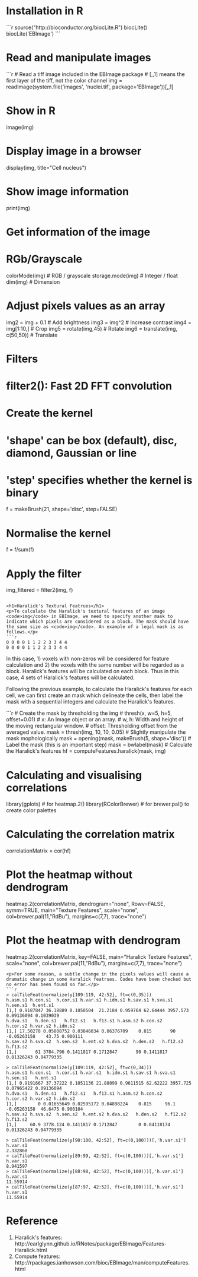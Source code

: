 <H1>Installation in R</h1>
```r
source("http://bioconductor.org/biocLite.R")
biocLite()
biocLite('EBImage')
```

<h1>Read and manipulate images</h1>
```r
# Read a tiff image included in the EBImage package
# [,,1] means the first layer of the tiff, not the color channel
img = readImage(system.file('images', 'nuclei.tif', package='EBImage'))[,,1]

# Show in R
image(img)

# Display image in a browser
display(img, title="Cell nucleus")

# Show image information
print(img)

# Get information of the image
# RGb/Grayscale
colorMode(img)                  # RGB / grayscale
storage.mode(img)               # Integer / float
dim(img)                        # Dimension

# Adjust pixels values as an array
img2 = img + 0.1                # Add brightness
img3 = img^2                    # Increase contrast
img4 = img[1:10,]               # Crop
img5 = rotate(img,45)           # Rotate
img6 = translate(img, c(50,50)) # Translate

# Filters
# filter2(): Fast 2D FFT convolution
# Create the kernel
# 'shape' can be box (default), disc, diamond, Gaussian or line
# 'step' specifies whether the kernel is binary
f = makeBrush(21, shape='disc', step=FALSE)
# Normalise the kernel
f = f/sum(f)
# Apply the filter
img_filtered = filter2(img, f)
```

<h1>Haralick's Textural Featrues</h1>
<p>To calculate the Haralick's textural features of an image <code>img</code> in EBImage, we need to specify another mask to indicate which pixels are considered as a block. The mask should have the same size as <code>img</code>. An example of a legal mask is as follows.</p>
```r
0 0 0 0 1 1 2 2 3 3 4 4
0 0 0 0 1 1 2 2 3 3 4 4
```
<p>In this case, 1) voxels with non-zeros will be considered for feature calculation and 2) the voxels with the same number will be regarded as a block. Haralick's features will be calculated on each block. Thus in this case, 4 sets of Haralick's features will be calculated.</p>
<p>Following the previous example, to calculate the Haralick's features for each cell, we can first create an mask which delineate the cells, then label the mask with a sequential integers and calculate the Haralick's features.</p>
```r
# Create the mask by thresholding the img
# thresh(x, w=5, h=5, offset=0.01)
#   x:        An Image object or an array.
#   w, h:     Width and height of the moving rectangular window.
#   offset:   Thresholding offset from the averaged value.
mask = thresh(img, 10, 10, 0.05)
# Slightly manipulate the mask mophologically
mask = opening(mask, makeBrush(5, shape='disc'))
# Label the mask (this is an important step)
mask = bwlabel(mask)
# Calculate the Haralick's features
hf = computeFeatures.haralick(mask, img)

# Calculating and visualising correlations
library(gplots)         # for heatmap.2()
library(RColorBrewer)   # for brewer.pal() to create color palettes

# Calculating the correlation matrix
correlationMatrix = cor(hf)

# Plot the heatmap without dendrogram
heatmap.2(correlationMatrix,
          dendrogram="none", 
          Rowv=FALSE, 
          symm=TRUE,
          main="Texture Features",
          scale="none", 
          col=brewer.pal(11,"RdBu"), 
          margins=c(7,7), 
          trace="none")
          
# Plot the heatmap with dendrogram
heatmap.2(correlationMatrix,
          key=FALSE,
          main="Haralick Texture Features",
          scale="none", 
          col=brewer.pal(11,"RdBu"), 
          margins=c(7,7), 
          trace="none")
```
<p>For some reason, a subtle change in the pixels values will cause a dramatic change in some Haralick featrues. Codes have been checked but no error has been found so far.</p>
```r
> calTileFeat(normalize(y[109:119, 42:52], ft=c(0,35)))
h.asm.s1 h.con.s1  h.cor.s1 h.var.s1 h.idm.s1 h.sav.s1 h.sva.s1   h.sen.s1  h.ent.s1
[1,] 0.9187847 36.18889 0.1050504  21.2184 0.959764 62.64444 3957.573 0.09136094 0.1039039
h.dva.s1   h.den.s1   h.f12.s1   h.f13.s1 h.asm.s2 h.con.s2    h.cor.s2 h.var.s2 h.idm.s2
[1,] 17.50278 0.05808752 0.03846034 0.06376709    0.815       90 -0.05263158    43.75 0.900111
h.sav.s2 h.sva.s2  h.sen.s2  h.ent.s2 h.dva.s2  h.den.s2   h.f12.s2   h.f13.s2
[1,]       61 3784.796 0.1411817 0.1712847       90 0.1411817 0.01326243 0.04779335

> calTileFeat(normalize(y[109:119, 42:52], ft=c(0,34)))
h.asm.s1 h.con.s1  h.cor.s1 h.var.s1  h.idm.s1 h.sav.s1 h.sva.s1   h.sen.s1   h.ent.s1
[1,] 0.9191667 37.37222 0.1051136 21.88099 0.9611515 62.62222 3957.725 0.07965422 0.09136094
h.dva.s1   h.den.s1   h.f12.s1   h.f13.s1 h.asm.s2 h.con.s2    h.cor.s2 h.var.s2 h.idm.s2
[1,]        0 0.01655649 0.02595172 0.04898224    0.815     96.1 -0.05263158  46.6475 0.900104
h.sav.s2 h.sva.s2  h.sen.s2  h.ent.s2 h.dva.s2   h.den.s2   h.f12.s2   h.f13.s2
[1,]     60.9 3778.124 0.1411817 0.1712847        0 0.04118174 0.01326243 0.04779335

> calTileFeat(normalize(y[90:100, 42:52], ft=c(0,100)))[,'h.var.s1']
h.var.s1 
2.332868 
> calTileFeat(normalize(y[89:99, 42:52], ft=c(0,100)))[,'h.var.s1']
h.var.s1 
8.941597 
> calTileFeat(normalize(y[88:98, 42:52], ft=c(0,100)))[,'h.var.s1']
h.var.s1 
11.55914 
> calTileFeat(normalize(y[87:97, 42:52], ft=c(0,100)))[,'h.var.s1']
h.var.s1 
11.55914 

```
<h1>Reference</h1>
<ol>
  <li>Haralick's features: http://earlglynn.github.io/RNotes/package/EBImage/Features-Haralick.html</li>
  <li>Compute features: http://rpackages.ianhowson.com/bioc/EBImage/man/computeFeatures.html</li>
</ol>
